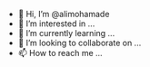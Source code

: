 - 👋 Hi, I’m @alimohamade
- 👀 I’m interested in ...
- 🌱 I’m currently learning ...
- 💞️ I’m looking to collaborate on ...
- 📫 How to reach me ...

<!---
alimohamade/alimohamade is a ✨ special ✨ repository because its `README.md` (this file) appears on your GitHub profile.
You can click the Preview link to take a look at your changes.
--->
